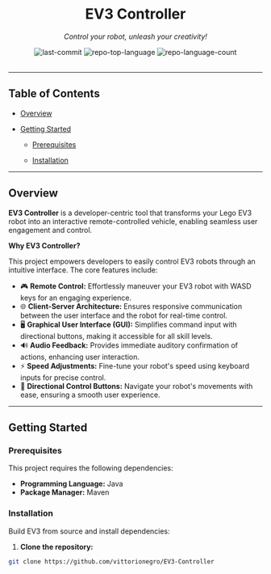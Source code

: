 <div align="center">

# EV3 Controller

*Control your robot, unleash your creativity!*

<img alt="last-commit" src="https://img.shields.io/github/last-commit/vittorionegro/EV3?style=flat&logo=git&logoColor=white&color=0080ff">
<img alt="repo-top-language" src="https://img.shields.io/github/languages/top/vittorionegro/EV3?style=flat&color=0080ff">
<img alt="repo-language-count" src="https://img.shields.io/github/languages/count/vittorionegro/EV3?style=flat&color=0080ff">
</div>

<br>

---

## Table of Contents

- [Overview](#overview)

  
- [Getting Started](#getting-started)
  
  - [Prerequisites](#prerequisites)
    
  - [Installation](#installation)

---

## Overview

**EV3 Controller** is a developer-centric tool that transforms your Lego EV3 robot into an interactive remote-controlled vehicle, enabling seamless user engagement and control.

**Why EV3 Controller?**

This project empowers developers to easily control EV3 robots through an intuitive interface. The core features include:

- 🎮 **Remote Control:** Effortlessly maneuver your EV3 robot with WASD keys for an engaging experience.
- 🌐 **Client-Server Architecture:** Ensures responsive communication between the user interface and the robot for real-time control.
- 🖥️ **Graphical User Interface (GUI):** Simplifies command input with directional buttons, making it accessible for all skill levels.
- 🔊 **Audio Feedback:** Provides immediate auditory confirmation of actions, enhancing user interaction.
- ⚡ **Speed Adjustments:** Fine-tune your robot's speed using keyboard inputs for precise control.
- 🔄 **Directional Control Buttons:** Navigate your robot's movements with ease, ensuring a smooth user experience.

---

## Getting Started

### Prerequisites

This project requires the following dependencies:

- **Programming Language:** Java  
- **Package Manager:** Maven  

### Installation

Build EV3 from source and install dependencies:

1. **Clone the repository:**

```sh
git clone https://github.com/vittorionegro/EV3-Controller
